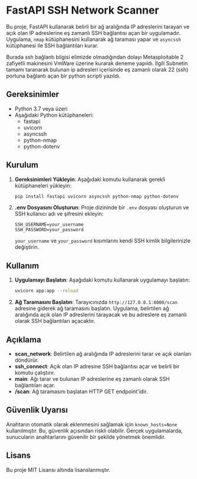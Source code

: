 # FastAPI SSH Network Scanner

Bu proje, FastAPI kullanarak belirli bir ağ aralığında IP adreslerini tarayan ve açık olan IP adreslerine eş zamanlı SSH bağlantısı açan bir uygulamadır. Uygulama, `nmap` kütüphanesini kullanarak ağ taraması yapar ve `asyncssh` kütüphanesi ile SSH bağlantıları kurar.

Burada ssh bağlantı bilgisi elimizde olmadığından dolayı Metasploitable 2 zafiyetli makinesini VmWare üzerine kurarak deneme yapıldı. İlgili Subnetin tamamı taranarak bulunan ip adresleri içerisinde eş zamanlı olarak 22 (ssh) portuna bağlantı açan bir python scripti yazıldı.

## Gereksinimler

- Python 3.7 veya üzeri
- Aşağıdaki Python kütüphaneleri:
  - fastapi
  - uvicorn
  - asyncssh
  - python-nmap
  - python-dotenv

## Kurulum

1. **Gereksinimleri Yükleyin**:
   Aşağıdaki komutu kullanarak gerekli kütüphaneleri yükleyin:

   ```bash
   pip install fastapi uvicorn asyncssh python-nmap python-dotenv
   ```

2. **.env Dosyasını Oluşturun**:
   Proje dizininde bir `.env` dosyası oluşturun ve SSH kullanıcı adı ve şifresini ekleyin:

   ```plaintext
   SSH_USERNAME=your_username
   SSH_PASSWORD=your_password
   ```

   `your_username` ve `your_password` kısımlarını kendi SSH kimlik bilgilerinizle değiştirin.

## Kullanım

1. **Uygulamayı Başlatın**:
   Aşağıdaki komutu kullanarak uygulamayı başlatın:

   ```bash
   uvicorn app:app --reload
   ```

2. **Ağ Taramasını Başlatın**:
   Tarayıcınızda `http://127.0.0.1:8000/scan` adresine giderek ağ taramasını başlatın. Uygulama, belirtilen ağ aralığında açık olan IP adreslerini tarayacak ve bu adreslere eş zamanlı olarak SSH bağlantıları açacaktır.

## Açıklama

- **scan_network**: Belirtilen ağ aralığında IP adreslerini tarar ve açık olanları döndürür.
- **ssh_connect**: Açık olan IP adresine SSH bağlantısı açar ve belirli bir komutu çalıştırır.
- **main**: Ağı tarar ve bulunan IP adreslerine eş zamanlı olarak SSH bağlantıları açar.
- **/scan**: Ağ taramasını başlatan HTTP GET endpoint'idir.

## Güvenlik Uyarısı

Anahtarın otomatik olarak eklenmesini sağlamak için `known_hosts=None` kullanılmıştır. Bu, güvenlik açısından riskli olabilir. Gerçek uygulamalarda, sunucuların anahtarlarını güvenilir bir şekilde yönetmek önemlidir.

## Lisans

Bu proje MIT Lisansı altında lisanslanmıştır.
